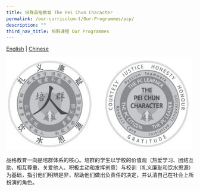 ```yaml
---
title: 培群品格教育 The Pei Chun Character
permalink: /our-curriculum-t/Our-Programmes/pcp/
description: ""
third_nav_title: 培群课程 Our Programmes
---
```

[English](/our-curriculum/Our-Programmes/PCC/) | [Chinese](/our-curriculum-t/Our-Programmes/PCC/)

<img src="/images/Our%20Programmes/PC%20programme.jpg" alt="Math2" style="width:500px;height:250px;"> 

品格教育一向是培群体系的核心。培群的学生以学校的价值观（热爱学习、团结互助、相互尊重、关爱他人、积极主动和发挥创意）与校训（礼义廉耻和饮水思源）为基础，指引他们明辨是非，帮助他们做出负责任的决定，并认清自己在社会上所扮演的角色。
